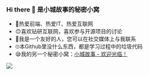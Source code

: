 ### Hi there 👋 是小城故事的秘密小窝

- 🤣热爱前端、热爱IT、热爱互联网
- 🙃喜欢钻研互联网，喜欢参与开源项目的讨论
- 🤪我是一个友好的人，您可以在社交媒体上与我联系
- 🙄本Github里没什么东西，都是学习过程中的垃圾代码
- 😪我的另一个秘密小窝：[小城故事 - 欢迎光临！](https://webxc.eu.org/)

![](https://github-readme-stats.vercel.app/api?username=web-xc&show_icons=true&theme=vue)

<!--以下是一些帮助您入门的想法：

- 🔭 我目前正在做 ...
- 🌱 我现在正在学习...
- 👯 我希望在以下方面进行合作 ...
- 🤔 我正在寻求帮助 ...
- 📫 如何联系我: ...
-->
